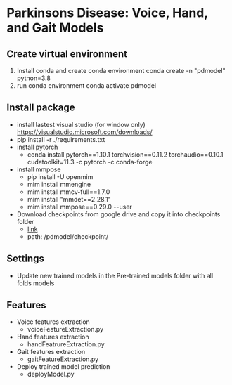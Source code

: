 # Parkinsons Disease: Voice, Hand, and Gait Models
## Create virtual environment
1. Install conda and create conda environment 
	conda create -n "pdmodel" python=3.8
2. run conda environment
	conda activate pdmodel

## Install package
- install lastest visual studio (for window only) https://visualstudio.microsoft.com/downloads/
- pip install -r ./requirements.txt
- install pytorch
	- conda install pytorch==1.10.1 torchvision==0.11.2 torchaudio==0.10.1 cudatoolkit=11.3 -c pytorch -c conda-forge
- install mmpose 
	- pip install -U openmim
	- mim install mmengine
	- mim install mmcv-full==1.7.0
	- mim install "mmdet==2.28.1"
	- mim install mmpose==0.29.0 --user
 - Download checkpoints from google drive and copy it into checkpoints folder
   	- [link](https://drive.google.com/drive/folders/1-t5fXd-pe2c48fQHrZJpapY9H0K5WUvs?usp=sharing)
   	- path: /pdmodel/checkpoint/

## Settings
- Update new trained models in the Pre-trained models folder with all folds models

## Features
- Voice features extraction
	- voiceFeatureExtraction.py
- Hand features extraction
	- handFeatrureExtraction.py
- Gait features extraction
	- gaitFeatureExtraction.py
- Deploy trained model prediction
	- deployModel.py
